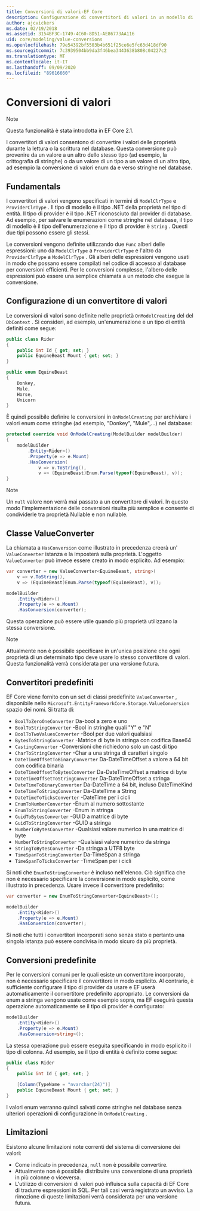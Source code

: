 ```yaml
---
title: Conversioni di valori-EF Core
description: Configurazione di convertitori di valori in un modello di Entity Framework Core
author: ajcvickers
ms.date: 02/19/2018
ms.assetid: 3154BF3C-1749-4C60-8D51-AE86773AA116
uid: core/modeling/value-conversions
ms.openlocfilehash: 79e54392bf5503b4b651f25ce6e5fc63d418df90
ms.sourcegitcommit: 7c3939504bb9da3f46bea3443638b808c04227c2
ms.translationtype: MT
ms.contentlocale: it-IT
ms.lasthandoff: 09/09/2020
ms.locfileid: "89616660"
---
```

# <a name="value-conversions"></a>Conversioni di valori

> [!NOTE]  
> Questa funzionalità è stata introdotta in EF Core 2.1.

I convertitori di valori consentono di convertire i valori delle proprietà durante la lettura o la scrittura nel database. Questa conversione può provenire da un valore a un altro dello stesso tipo (ad esempio, la crittografia di stringhe) o da un valore di un tipo a un valore di un altro tipo, ad esempio la conversione di valori enum da e verso stringhe nel database.

## <a name="fundamentals"></a>Fundamentals

I convertitori di valori vengono specificati in termini di `ModelClrType` e `ProviderClrType` . Il tipo di modello è il tipo .NET della proprietà nel tipo di entità. Il tipo di provider è il tipo .NET riconosciuto dal provider di database. Ad esempio, per salvare le enumerazioni come stringhe nel database, il tipo di modello è il tipo dell'enumerazione e il tipo di provider è `String` . Questi due tipi possono essere gli stessi.

Le conversioni vengono definite utilizzando due `Func` alberi delle espressioni: uno da `ModelClrType` a `ProviderClrType` e l'altro da `ProviderClrType` a `ModelClrType` . Gli alberi delle espressioni vengono usati in modo che possano essere compilati nel codice di accesso al database per conversioni efficienti. Per le conversioni complesse, l'albero delle espressioni può essere una semplice chiamata a un metodo che esegue la conversione.

## <a name="configuring-a-value-converter"></a>Configurazione di un convertitore di valori

Le conversioni di valori sono definite nelle proprietà `OnModelCreating` del del `DbContext` . Si consideri, ad esempio, un'enumerazione e un tipo di entità definiti come segue:

``` csharp
public class Rider
{
    public int Id { get; set; }
    public EquineBeast Mount { get; set; }
}

public enum EquineBeast
{
    Donkey,
    Mule,
    Horse,
    Unicorn
}
```

È quindi possibile definire le conversioni in `OnModelCreating` per archiviare i valori enum come stringhe (ad esempio, "Donkey", "Mule",...) nel database:

``` csharp
protected override void OnModelCreating(ModelBuilder modelBuilder)
{
    modelBuilder
        .Entity<Rider>()
        .Property(e => e.Mount)
        .HasConversion(
            v => v.ToString(),
            v => (EquineBeast)Enum.Parse(typeof(EquineBeast), v));
}
```

> [!NOTE]  
> Un `null` valore non verrà mai passato a un convertitore di valori. In questo modo l'implementazione delle conversioni risulta più semplice e consente di condividerle tra proprietà Nullable e non nullable.

## <a name="the-valueconverter-class"></a>Classe ValueConverter

La chiamata a `HasConversion` come illustrato in precedenza creerà un' `ValueConverter` istanza e la imposterà sulla proprietà. L'oggetto `ValueConverter` può invece essere creato in modo esplicito. Ad esempio:

``` csharp
var converter = new ValueConverter<EquineBeast, string>(
    v => v.ToString(),
    v => (EquineBeast)Enum.Parse(typeof(EquineBeast), v));

modelBuilder
    .Entity<Rider>()
    .Property(e => e.Mount)
    .HasConversion(converter);
```

Questa operazione può essere utile quando più proprietà utilizzano la stessa conversione.

> [!NOTE]  
> Attualmente non è possibile specificare in un'unica posizione che ogni proprietà di un determinato tipo deve usare lo stesso convertitore di valori. Questa funzionalità verrà considerata per una versione futura.

## <a name="built-in-converters"></a>Convertitori predefiniti

EF Core viene fornito con un set di classi predefinite `ValueConverter` , disponibile nello `Microsoft.EntityFrameworkCore.Storage.ValueConversion` spazio dei nomi. Si tratta di:

* `BoolToZeroOneConverter` Da-bool a zero e uno
* `BoolToStringConverter` -Bool in stringhe quali "Y" e "N"
* `BoolToTwoValuesConverter` -Bool per due valori qualsiasi
* `BytesToStringConverter` -Matrice di byte in stringa con codifica Base64
* `CastingConverter` -Conversioni che richiedono solo un cast di tipo
* `CharToStringConverter` -Char a una stringa di caratteri singolo
* `DateTimeOffsetToBinaryConverter` Da-DateTimeOffset a valore a 64 bit con codifica binaria
* `DateTimeOffsetToBytesConverter` Da-DateTimeOffset a matrice di byte
* `DateTimeOffsetToStringConverter` Da-DateTimeOffset a stringa
* `DateTimeToBinaryConverter` Da-DateTime a 64 bit, incluso DateTimeKind
* `DateTimeToStringConverter` Da-DateTime a String
* `DateTimeToTicksConverter` -DateTime per i cicli
* `EnumToNumberConverter` -Enum al numero sottostante
* `EnumToStringConverter` -Enum in stringa
* `GuidToBytesConverter` -GUID a matrice di byte
* `GuidToStringConverter` -GUID a stringa
* `NumberToBytesConverter` -Qualsiasi valore numerico in una matrice di byte
* `NumberToStringConverter` -Qualsiasi valore numerico da stringa
* `StringToBytesConverter` -Da stringa a UTF8 byte
* `TimeSpanToStringConverter` Da-TimeSpan a stringa
* `TimeSpanToTicksConverter` -TimeSpan per i cicli

Si noti che `EnumToStringConverter` è incluso nell'elenco. Ciò significa che non è necessario specificare la conversione in modo esplicito, come illustrato in precedenza. Usare invece il convertitore predefinito:

``` csharp
var converter = new EnumToStringConverter<EquineBeast>();

modelBuilder
    .Entity<Rider>()
    .Property(e => e.Mount)
    .HasConversion(converter);
```

Si noti che tutti i convertitori incorporati sono senza stato e pertanto una singola istanza può essere condivisa in modo sicuro da più proprietà.

## <a name="pre-defined-conversions"></a>Conversioni predefinite

Per le conversioni comuni per le quali esiste un convertitore incorporato, non è necessario specificare il convertitore in modo esplicito. Al contrario, è sufficiente configurare il tipo di provider da usare e EF userà automaticamente il convertitore predefinito appropriato. Le conversioni da enum a stringa vengono usate come esempio sopra, ma EF eseguirà questa operazione automaticamente se il tipo di provider è configurato:

``` csharp
modelBuilder
    .Entity<Rider>()
    .Property(e => e.Mount)
    .HasConversion<string>();
```

La stessa operazione può essere eseguita specificando in modo esplicito il tipo di colonna. Ad esempio, se il tipo di entità è definito come segue:

``` csharp
public class Rider
{
    public int Id { get; set; }

    [Column(TypeName = "nvarchar(24)")]
    public EquineBeast Mount { get; set; }
}
```

I valori enum verranno quindi salvati come stringhe nel database senza ulteriori operazioni di configurazione in `OnModelCreating` .

## <a name="limitations"></a>Limitazioni

Esistono alcune limitazioni note correnti del sistema di conversione dei valori:

* Come indicato in precedenza, `null` non è possibile convertire.
* Attualmente non è possibile distribuire una conversione di una proprietà in più colonne o viceversa.
* L'utilizzo di conversioni di valori può influisca sulla capacità di EF Core di tradurre espressioni in SQL. Per tali casi verrà registrato un avviso.
La rimozione di queste limitazioni verrà considerata per una versione futura.
